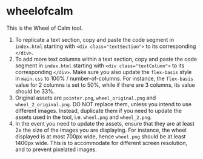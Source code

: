 # wheelofcalm

This is the Wheel of Calm tool.

1. To replicate a text section, copy and paste the code segment in `index.html` starting with `<div class="textSection">` to its corresponding `</div>`.
2. To add more text columns within a text section, copy and paste the code segment in `index.html` starting with `<div class="textColumn">` to its corresponding `</div>`. Make sure you also update the `flex-basis` style in `main.css` to 100% / number-of-columns. For instance, the `flex-basis` value for 2 columns is set to 50%, while if there are 3 columns, its value should be 33%.
3. Original assets are `pointer.png`, `wheel_original.png` and `wheel_2_original.png`. DO NOT replace them, unless you intend to use different images. Instead, duplicate them if you need to update the assets used in the tool, i.e. `wheel.png` and `wheel_2.png`.
4. In the event you need to update the assets, ensure that they are at least 2x the size of the images you are displaying. For instance, the wheel displayed is at most 700px wide, hence `wheel.png` should be at least 1400px wide. This is to accommodate for different screen resolution, and to prevent pixelated images.
